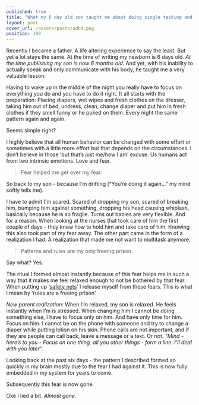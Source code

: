 ```yaml
---
published: true
title: "What my 6 day old son taught me about doing single tasking and preparation"
layout: post
cover_url: /assets/posts/adhd.png
position: 100
---
```


Recently I became a father. A life altering experience to say the least. But yet a lot stays the same. At the time of writing my newborn is 6 days old. *At the time publishing my son is now 6 months old*. And yet, with his inability to actually speak and only communicate with his body, he taught me a very valuable lesson.

Having to wake up in the middle of the night you really have to focus on everything you do and you have to do it right. It all starts with the preparation: Placing diapers, wet wipes and fresh clothes on the dresser, taking him out of bed, undress, clean, change diaper and put him in fresh clothes if they smell funny or he puked on them. Every night the same pattern again and again. 

Seems simple right?

I highly believe that all human behavior can be changed with some effort or sometimes with a little more effort but that depends on the circumstances. I don’t believe in those ‘but that’s just me/how I am’ excuse. Us humans act from two intrinsic emotions. Love and fear.

> Fear helped me get over my fear.
  
So back to my son - because I'm drifting (“You’re doing it again…” my mind softly tells me). 

I have to admit I'm scared. Scared of dropping my son, scared of breaking him, bumping him 
against something, dropping his head causing whiplash, basically because he is so fragile. Turns out babies are very flexible. And for a reason. When looking at the nurses that took care of him the first couple of days - they know how to hold him and take care of him. Knowing this also took part of my fear away. The other part came in the form of a realization I had. A realization that made me not want to multitask anymore.

> Patterns and rules are my only freeing prison.

Say what? Yes.

The ritual I formed almost instantly because of this fear helps me in such a way that it makes me feel relaxed enough to not be bothered by that fear. When putting up ‘[safety nets](http://www.alifelesscomplex.com/)’ I release myself from these fears. This is what I mean by ‘rules are a freeing prison’.

*New parent realization*: When I’m relaxed, my son is relaxed. He feels instantly when I’m is stressed. When changing him I cannot be doing something else, I have to focus only on him. And have only time for him. Focus on him. I cannot be on the phone with someone and try to change a diaper while putting lotion on his skin. Phone calls are not important, and if they are people can call back, leave a message or a text. Or not. *"Mind - here’s to you - Focus on one thing, all you other things - form a line. I’ll deal with you later”*.

Looking back at the past six days - the pattern I described formed so quickly in my brain mostly due to the fear I had against it. This is now fully embedded in my system for years to come.

Subsequently this fear is now gone.

Oké I lied a bit. *Almost gone.*